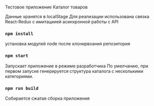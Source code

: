 Тестовое приложение Каталог товаров

Данные хранятся в localStage
Для реализации использована связка React-Redux с имитациией асинхронной работы с API

### `npm install`

установка модулей node после клонирвоания репозитория

### `npm start`

Запускает приложение в режиме разработчика
По умелчанию, при первом запуске генерируется структура каталога с несколькими категориями.

### `npm run build`

Собирается сжатая сборка приложения
